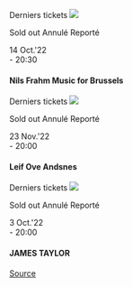 [](https://www.bozar.be/fr/calendrier/nils-frahm-music-brussels)

Derniers tickets ![](https://www.bozar.be/sites/default/files/styles/small_card_landscape/public/efficy/images/2819638_nils_frahm_web_c_gr-dr.jpg?h=2a71c125&itok=aRj4tGZR) 

Sold out Annulé Reporté

14 Oct.'22  
\- 20:30

#### Nils Frahm Music for Brussels

[](https://www.bozar.be/fr/calendrier/leif-ove-andsnes-0)

Derniers tickets ![](https://www.bozar.be/sites/default/files/styles/small_card_landscape/public/efficy/images/2817960_20221123_leif_ove_andsnes_c_helge_hansen_sony_music_entertainment.jpg?h=90ffebde&itok=5mTNR0zc) 

Sold out Annulé Reporté

23 Nov.'22  
\- 20:00

#### Leif Ove Andsnes

[](https://www.bozar.be/fr/calendrier/james-taylor)

Derniers tickets ![](https://www.bozar.be/sites/default/files/styles/small_card_landscape/public/efficy/images/2629429_james-taylor-1920x1080.jpg?h=d1cb525d&itok=3DgL_noD) 

Sold out Annulé Reporté

3 Oct.'22  
\- 20:00

#### JAMES TAYLOR

[Source](https://www.bozar.be/fr/search?contentType=event&searchQuery=kang)